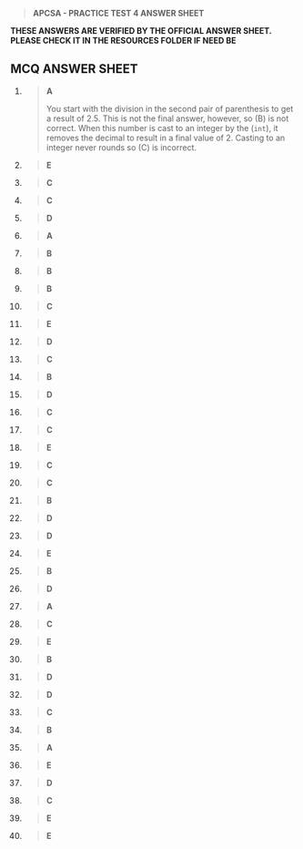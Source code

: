 > **APCSA - PRACTICE TEST 4 ANSWER SHEET**

**THESE ANSWERS ARE VERIFIED BY THE OFFICIAL ANSWER SHEET. PLEASE CHECK IT IN THE RESOURCES FOLDER IF NEED BE**

## MCQ ANSWER SHEET

1.  >   **A**
    >
    > You start with the division in the second pair of parenthesis to get a result of 2.5. This is not the final answer, however, so (B) is not correct. When this number is cast to an integer by the (<code>int</code>), it removes the decimal to result in a final value of 2. Casting to an integer never rounds so (C) is incorrect.

2.  >   **E**

3.  >   **C**

4.  >   **C**

5.  >   **D**

6.  >   **A**

7.  >   **B**

8.  >   **B**

9.  >   **B**

10. >   **C**

11. >   **E**

12. >   **D**

13. >   **C**

14. >   **B**

15. >   **D**

16. >   **C**

17. >   **C**

18. >   **E**

19. >   **C**

20. >   **C**

21. >   **B**

22. >   **D**

23. >   **D**

24. >   **E**

25. >   **B**

26. >   **D**

27. >   **A**

28. >   **C**

29. >   **E**

30. >   **B**

31. >   **D**

32. >   **D**

33. >   **C**

34. >   **B**

35. >   **A**

36. >   **E**

37. >   **D**

38. >   **C**

39. >   **E**

40. >   **E**